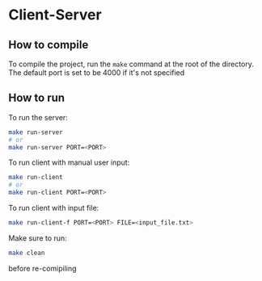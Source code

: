 # Client-Server


## How to compile
To compile the project, run the `make` command at the root of the directory.
The default port is set to be 4000 if it's not specified

## How to run

To run the server:
```sh
make run-server
# or
make run-server PORT=<PORT>
```

To run client with manual user input:
```sh
make run-client 
# or
make run-client PORT=<PORT>
```

To run client with input file:
```sh
make run-client-f PORT=<PORT> FILE=<input_file.txt>
```

Make sure to run:
```sh
make clean
```
before re-comipiling